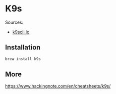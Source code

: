 # K9s

Sources:

* [k9scli.io](https://k9scli.io/)

## Installation

```sh
brew install k9s
```

## More

https://www.hackingnote.com/en/cheatsheets/k9s/
